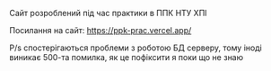Сайт розроблений під час практики в ППК НТУ ХПІ 

Посилання на сайт: https://ppk-prac.vercel.app/

P/s спостерігаються проблеми з роботою БД серверу, тому іноді виникає 500-та помилка, як це пофіксити я поки що не знаю
